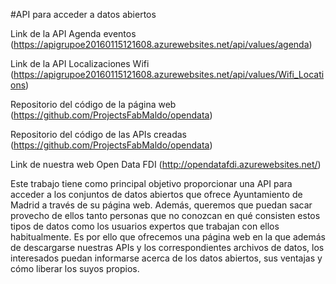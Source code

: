 #API para acceder a datos abiertos

Link de la API Agenda eventos
(https://apigrupoe20160115121608.azurewebsites.net/api/values/agenda)

Link de la API Localizaciones Wifi
(https://apigrupoe20160115121608.azurewebsites.net/api/values/Wifi_Locations)

Repositorio del código de la página web
(https://github.com/ProjectsFabMaldo/opendata)

Repositorio del código de las APIs creadas 
(https://github.com/ProjectsFabMaldo/opendata)

Link de nuestra web Open Data FDI
(http://opendatafdi.azurewebsites.net/)


Este trabajo tiene como principal objetivo proporcionar una API para acceder a los conjuntos de datos abiertos que ofrece
Ayuntamiento de Madrid a través de su página web. Además, queremos que puedan sacar provecho de ellos tanto personas que no 
conozcan en qué consisten estos tipos de datos como los usuarios expertos que trabajan con ellos habitualmente. Es por ello 
que ofrecemos una página web en la que además de descargarse nuestras APIs y los correspondientes archivos de datos, los 
interesados puedan informarse acerca de los datos abiertos, sus ventajas y cómo liberar los suyos propios. 
